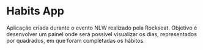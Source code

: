 # Habits App

Aplicação criada durante o evento NLW realizado pela Rockseat. Objetivo é desenvolver um painel onde será possivel visualizar os dias, representados por quadrados, em que foram completadas os hábitos.
